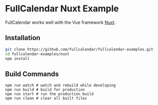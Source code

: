 
# FullCalendar Nuxt Example

FullCalendar works well with the Vue framework [Nuxt](https://nuxtjs.org/).


## Installation

```bash
git clone https://github.com/fullcalendar/fullcalendar-examples.git
cd fullcalendar-examples/nuxt
npm install
```


## Build Commands

```
npm run watch # watch and rebuild while developing
npm run build # build for production
npm run start # run the production build
npm run clean # clear all built files
```
